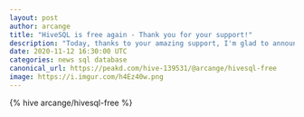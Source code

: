 ```yaml
---
layout: post
author: arcange
title: "HiveSQL is free again - Thank you for your support!"
description: "Today, thanks to your amazing support, I'm glad to announce that HiveSQL is free again! Thank you to all its supporters!"
date: 2020-11-12 16:30:00 UTC
categories: news sql database
canonical_url: https://peakd.com/hive-139531/@arcange/hivesql-free
image: https://i.imgur.com/h4Ez40w.png
---
```

{% hive arcange/hivesql-free %}

